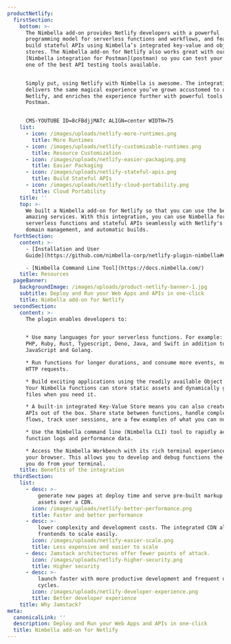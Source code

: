 ```yaml
---
productNetlify:
  firstSection:
    bottom: >-
      The Nimbella add-on provides Netlify developers with a powerful
      programming model for serverless functions and workflows, and features to
      build stateful APIs using Nimbella’s integrated key-value and object
      stores. The Nimbella add-on for Netlify also works great with our
      [Nimbella integration for Postman](postman) so you can test your APIs from
      one of the best API testing tools available.


      Simply put, using Netlify with Nimbella is awesome. The integration
      delivers the same magical experience you’ve grown accustomed to using
      Netlify, and enriches the experience further with powerful tools like
      Postman.


      CMS-YOUTUBE ID=8cFBdjjMATc ALIGN=center WIDTH=75
    list:
      - icon: /images/uploads/netlify-more-runtimes.png
        title: More Runtimes
      - icon: /images/uploads/netlify-customizable-runtimes.png
        title: Resource Customization
      - icon: /images/uploads/netlify-easier-packaging.png
        title: Easier Packaging
      - icon: /images/uploads/netlify-stateful-apis.png
        title: Build Stateful APIs
      - icon: /images/uploads/netlify-cloud-portability.png
        title: Cloud Portability
    title: ''
    top: >-
      We built a Nimbella add-on for Netlify so that you can use the best of two
      amazing services. With this integration, you can use Nimbella for
      serverless functions and stateful APIs seamlessly with Netlify's CDN,
      domain management, and automatic builds.
  forthSection:
    content: >-
      - [Installation and User
      Guide](https://github.com/nimbella-corp/netlify-plugin-nimbella#netlify-plugin-nimbella)

      - [Nimbella Command Line Tool](https://docs.nimbella.com/)
    title: Resources
  pageBanner:
    backgroundImage: /images/uploads/product-netlify-banner-1.jpg
    subtitle: Deploy and Run your Web Apps and APIs in one-click
    title: Nimbella add-on for Netlify
  secondSection:
    content: >-
      The plugin enables developers to:


      * Use many languages for your serverless functions. For example: Python,
      PHP, Ruby, Rust, Typescript, Deno, Java, and Swift in addition to
      JavaScript and Golang.

      * Run functions for longer durations, and consume more events, not just
      HTTP requests.

      * Build exciting applications using the readily available Object Store.
      Your Nimbella functions can store static assets and dynamically generated
      files when you need it.

      * A built-in integrated Key-Value Store means you can also create stateful
      APIs out of the box. Share state between functions, handle complex payment
      flows, track user sessions, are a few examples of what you can now do.

      * Use the Nimbella command line (Nimbella CLI) tool to rapidly access
      function logs and performance data.

      * Access the Nimbella Workbench with its rich terminal experience from
      your browser. This allows you to develop and debug functions the same way
      you do from your terminal.
    title: Benefits of the integration
  thirdSection:
    list:
      - desc: >-
          generate new pages at deploy time and serve pre-built markup and
          assets over a CDN.
        icon: /images/uploads/netlify-better-performance.png
        title: Faster and better performance
      - desc: >-
          lower complexity and development costs. The integrated CDN allows
          frontends to scale easily.
        icon: /images/uploads/netlify-easier-scale.png
        title: Less expensive and easier to scale
      - desc: Jamstack architectures offer fewer points of attack.
        icon: /images/uploads/netlify-higher-security.png
        title: Higher security
      - desc: >-
          launch faster with more productive development and frequent deployment
          cycles.
        icon: /images/uploads/netlify-developer-experience.png
        title: Better developer experience
    title: Why Jamstack?
meta:
  canonicalLink: ''
  description: Deploy and Run your Web Apps and APIs in one-click
  title: Nimbella add-on for Netlify
---
```


